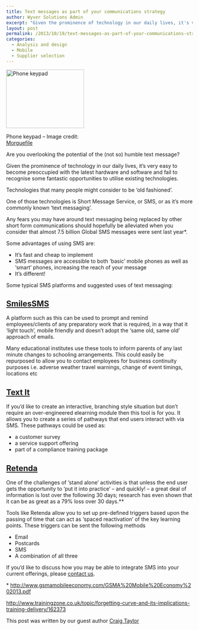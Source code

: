 ```yaml
---
title: Text messages as part of your communications strategy
author: Wyver Solutions Admin
excerpt: "Given the prominence of technology in our daily lives, it's very easy to become preoccupied with the latest hardware and software and fail to recognise some fantastic opportunities to utilise existing technologies."
layout: post
permalink: /2013/10/19/text-messages-as-part-of-your-communications-strategy/
categories:
  - Analysis and design
  - Mobile
  - Supplier selection
---
```

<div id="attachment_875" style="width: 220px" class="wp-caption alignleft">
  <a href="http://www.wyversolutions.co.uk/cms/wp-content/uploads/2013/10/file3561235146557.jpg"><img class=" wp-image-875 " alt="Phone keypad" src="http://www.wyversolutions.co.uk/cms/wp-content/uploads/2013/10/file3561235146557-300x225.jpg" width="210" height="158" /></a>
  
  <p class="wp-caption-text">
    Phone keypad &#8211; Image credit: <a href="http://www.morguefile.com/archive/display/534942">Morguefile</a>
  </p>
</div>

<p dir="ltr">
  Are you overlooking the potential of the (not so) humble text message?
</p>

<p dir="ltr">
  Given the prominence of technology in our daily lives, it&#8217;s very easy to become preoccupied with the latest hardware and software and fail to recognise some fantastic opportunities to utilise existing technologies.
</p>

<p dir="ltr">
  Technologies that many people might consider to be &#8216;old fashioned&#8217;.
</p>

<p dir="ltr">
  One of those technologies is Short Message Service, or SMS, or as it&#8217;s more commonly known &#8216;text messaging&#8217;.
</p>

<p dir="ltr">
  Any fears you may have around text messaging being replaced by other short form communications should hopefully be alleviated when you consider that almost 7.5 billion Global SMS messages were sent last year*.
</p>

<p dir="ltr">
  Some advantages of using SMS are:
</p>

  * It’s fast and cheap to implement
  * SMS messages are accessible to both ‘basic’ mobile phones as well as ‘smart’ phones, increasing the reach of your message
  * It&#8217;s different!

<p dir="ltr">
  Some typical SMS platforms and suggested uses of text messaging:
</p>

<h2 dir="ltr">
  <a href="http://www.smilessms.com/">SmilesSMS </a>
</h2>

<p dir="ltr">
  A platform such as this can be used to prompt and remind employees/clients of any preparatory work that is required, in a way that it ‘light touch’, mobile friendly and doesn’t adopt the ‘same old, same old’ approach of emails.
</p>

<p dir="ltr">
  Many educational institutes use these tools to inform parents of any last minute changes to schooling arrangements. This could easily be repurposed to allow you to contact employees for business continuity purposes i.e. adverse weather travel warnings, change of event timings, locations etc
</p>

<h2 dir="ltr">
  <a href="http://textit.in/">Text It</a>
</h2>

<p dir="ltr">
  If you’d like to create an interactive, branching style situation but don’t require an over-engineered elearning module then this tool is for you. It allows you to create a series of pathways that end users interact with via SMS. These pathways could be used as:
</p>

  * a customer survey
  * a service support offering
  * part of a compliance training package

<h2 dir="ltr">
  <a href="http://www.retenda.com/">Retenda</a>
</h2>

<p dir="ltr">
  One of the challenges of ‘stand alone’ activities is that unless the end user gets the opportunity to ‘put it into practice’ &#8211; and quickly! &#8211; a great deal of information is lost over the following 30 days; research has even shown that it can be as great as a 79% loss over 30 days.**
</p>

<p dir="ltr">
  Tools like Retenda allow you to set up pre-defined triggers based upon the passing of time that can act as ‘spaced reactivation’ of the key learning points. These triggers can be sent the following methods
</p>

  * Email
  * Postcards
  * SMS
  * A combination of all three

<p dir="ltr">
  If you’d like to discuss how you may be able to integrate SMS into your current offerings, please <a href="http://www.wyversolutions.co.uk/cms/contact-us/">contact us</a>.
</p>

<p dir="ltr">
  * <a href="http://www.gsmamobileeconomy.com/GSMA%20Mobile%20Economy%202013.pdf">http://www.gsmamobileeconomy.com/GSMA%20Mobile%20Economy%202013.pdf</a>
</p>

<http://www.trainingzone.co.uk/topic/forgetting-curve-and-its-implications-training-delivery/162373>

This post was written by our guest author <a href="https://twitter.com/CraigTaylor74" target="_blank">Craig Taylor</a>